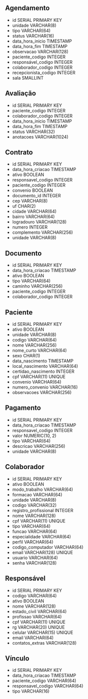 ## Agendamento
 - id SERIAL PRIMARY KEY
 - unidade VARCHAR(8)
 - tipo VARCHAR(64)
 - status VARCHAR(16)
 - data_hora_inicio TIMESTAMP
 - data_hora_fim TIMESTAMP
 - observacao VARCHAR(128)
 - paciente_codigo INTEGER
 - responsável_codigo INTEGER
 - colaborador_codigo INTEGER
 - recepcionista_codigo INTEGER
 - sala SMALLINT

## Avaliação
 - id SERIAL PRIMARY KEY
 - paciente_codigo INTEGER
 - colaborador_codigo INTEGER
 - data_hora_inicio TIMESTAMP
 - data_hora_fim TIMESTAMP
 - status VARCHAR(32)
 - anotacoes VARCHAR(1024)

## Contrato
 - id SERIAL PRIMARY KEY
 - data_hora_criacao TIMESTAMP
 - ativo BOOLEAN
 - responsavel_codigo INTEGER
 - paciente_codigo INTEGER
 - convenio BOOLEAN
 - documento_id INTEGER
 - cep VARCHAR(8)
 - uf CHAR(2)
 - cidade VARCHAR(64)
 - bairro VARCHAR(64)
 - logradouro VARCHAR(128)
 - numero INTEGER
 - complemento VARCHAR(256)
 - unidade VARCHAR(8)

## Documento
 - id SERIAL PRIMARY KEY
 - data_hora_criacao TIMESTAMP
 - ativo BOOLEAN
 - tipo VARCHAR(64)
 - caminho VARCHAR(256)
 - paciente_codigo INTEGER
 - colaborador_codigo INTEGER

## Paciente
 - id SERIAL PRIMARY KEY
 - ativo BOOLEAN
 - unidade VARCHAR(8)
 - codigo VARCHAR(64)
 - nome VARCHAR(256)
 - nome_curto VARCHAR(64)
 - sexo CHAR(1)
 - data_nascimento TIMESTAMP
 - local_nascimento VARCHAR(64)
 - certidao_nascimento INTEGER
 - cpf VARCHAR(11) UNIQUE
 - convenio VARCHAR(64)
 - numero_convenio VARCHAR(16)
 - observacoes VARCHAR(256)

## Pagamento
 - id SERIAL PRIMARY KEY
 - data_hora_criacao TIMESTAMP
 - responsavel_codigo INTEGER
 - valor NUMERIC(10, 2)
 - tipo VARCHAR(64)
 - descricao VARCHAR(256)
 - unidade VARCHAR(8)

## Colaborador
 - id SERIAL PRIMARY KEY
 - ativo BOOLEAN
 - modo_trabalho VARCHAR(64)
 - formacao VARCHAR(64)
 - unidade VARCHAR(8)
 - codigo VARCHAR(32)
 - registro_profissional INTEGER
 - nome VARCHAR(128)
 - cpf VARCHAR(11) UNIQUE
 - tipo VARCHAR(64)
 - funcao VARCHAR(64)
 - especialidade VARCHAR(64)
 - perfil VARCHAR(64)
 - codigo_computador VARCHAR(64)
 - email VARCHAR(128) UNIQUE
 - usuario VARCHAR(64)
 - senha VARCHAR(128)

## Responsável
 - id SERIAL PRIMARY KEY
 - codigo VARCHAR(64)
 - ativo BOOLEAN
 - nome VARCHAR(128)
 - estado_civil VARCHAR(64)
 - profissao VARCHAR(64)
 - cpf VARCHAR(11) UNIQUE
 - rg VARCHAR(20) UNIQUE
 - celular VARCHAR(15) UNIQUE
 - email VARCHAR(64)
 - contatos_extras VARCHAR(128)

## Vínculo
 - id SERIAL PRIMARY KEY
 - data_hora_criacao TIMESTAMP
 - paciente_codigo VARCHAR(64)
 - responsavel_codigo VARCHAR(64)
 - tipo VARCHAR(16)
